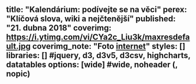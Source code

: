 title: "Kalendárium: podívejte se na věci"
perex: "Klíčová slova, wiki a nejčtenější"
published: "21. dubna 2018"
coverimg: https://i.ytimg.com/vi/CYa2c_Liu3k/maxresdefault.jpg
coverimg_note: "Foto <a href='#'>internet</a>"
styles: []
libraries: [] #jquery, d3, d3v5, d3csv, highcharts, datatables
options: [wide] #wide, noheader (, nopic)
---
<div id="kalendarium"></div>
